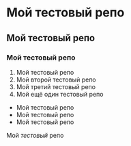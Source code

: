 # Мой тестовый репо

## Мой тестовый репо

### Мой тестовый репо

1. Мой тестовый репо
1. Мой второй тестовый репо
1. Мой третий тестовый репо
1. Мой ещё один тестовый репо

* Мой тестовый репо
* Мой тестовый репо
* Мой тестовый репо

Мой *тестовый* репо
